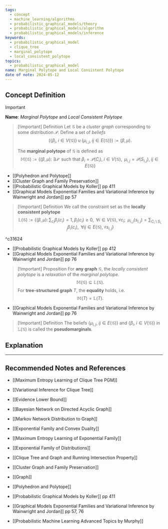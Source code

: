 ```yaml
---
tags:
  - concept
  - machine_learning/algorithms
  - probabilistic_graphical_models/theory
  - probabilistic_graphical_models/algorithm
  - probabilistic_graphical_models/inference
keywords:
  - probabilistic_graphical_model
  - clique_tree
  - marginal_polytope
  - local_consistent_polytope
topics:
  - probabilistic_graphical_model
name: Marginal Polytope and Local Consistent Polytope
date of note: 2024-05-12
---
```


## Concept Definition

>[!important]
>**Name**: *Marginal Polytope* and *Local Consistent Polytope*

>[!important] Definition
>Let $\mathcal{G}$ be a *cluster graph* corresponding to some distribution $\mathcal{P}$. Define a set of *beliefs* $$(\{ \beta_{i},\; i\in V(\mathcal{G}) \}\,\cup\, \{ \mu_{i,j},\; ij\in E(\mathcal{G}) \}) := (\beta, \mu).$$
>
>The **marginal polytope** of $\mathcal{G}$ is defined as
>$$
>\mathbb{M}(\mathcal{G}) := \left\{(\beta, \mu):\;\exists \mathcal{P}\; \text{ such that } \beta_{i} = \mathcal{P}(C_{i}),\; i\in V(\mathcal{G}),\;\; \mu_{i,j} = \mathcal{P}(S_{i,j}),\; ij\in E(\mathcal{G}) \right\} 
>$$


- [[Polyhedron and Polytope]]
- [[Cluster Graph and Family Preservation]]
- [[Probabilistic Graphical Models by Koller]] pp 411
- [[Graphical Models Exponential Families and Variational Inference by Wainwright and Jordan]] pp 57 


>[!important] Definition
>We call the constraint set as the **locally consistent polytope**
>$$
>\mathbb{L}(\mathcal{G}) := \left\{(\beta, \mu):\, \sum_{c_{i}}\beta_{i}(c_{i}) = 1,\,  \beta_{i}(c_{i}) \ge 0,\;\; \forall i \in V(\mathcal{G}),\,\forall c_{i};\;\;  \mu_{i,j}(s_{i,j}) = \sum_{C_{i} \setminus S_{i,j}}\beta_{i}(c_{i}),\;\; \forall ij\in E(\mathcal{G}),\,\forall s_{i,j}\right\} 
>$$  

^c31624

- [[Probabilistic Graphical Models by Koller]] pp 412
- [[Graphical Models Exponential Families and Variational Inference by Wainwright and Jordan]] pp 76


>[!important] Proposition
>For **any graph** $\mathcal{G}$,  the *locally consistent polytope* is a *relaxation* of the *marginal polytope*.
>$$
>\mathbb{M}(\mathcal{G}) \subseteq \mathbb{L}(\mathcal{G}).
>$$
>For **tree-structured graph** $T$,  the **equality** holds, i.e.
>$$
>\mathbb{M}(T) = \mathbb{L}(T).
>$$

- [[Graphical Models Exponential Families and Variational Inference by Wainwright and Jordan]] pp 76

>[!important] Definition
>The beliefs $\{\mu_{i,j}, \;ij\in E(\mathcal{G})\}$ and $\{\beta_{i},\; i\in V(\mathcal{G})\}$ in $\mathbb{L}(\mathcal{G})$ is called the **pseudomarginals**.


## Explanation







-----------
##  Recommended Notes and References

- [[Maximum Entropy Learning of Clique Tree PGM]]
- [[Variational Inference for Clique Tree]]

- [[Evidence Lower Bound]]



- [[Bayesian Network on Directed Acyclic Graph]]
- [[Markov Network Distribution to Graph]]

- [[Exponential Family and Convex Duality]]
- [[Maximum Entropy Learning of Exponential Family]]
- [[Exponential Family of Distributions]]

- [[Clique Tree and Graph and Running Intersection Property]]
- [[Cluster Graph and Family Preservation]]
- [[Graph]]
- [[Polyhedron and Polytope]]

- [[Probabilistic Graphical Models by Koller]] pp 411
- [[Graphical Models Exponential Families and Variational Inference by Wainwright and Jordan]] pp 57, 76
- [[Probabilistic Machine Learning Advanced Topics by Murphy]]

